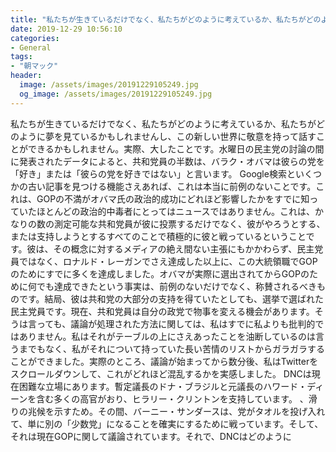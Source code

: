 ```yaml
---
title: "私たちが生きているだけでなく、私たちがどのように考えているか、私たちがどのように夢を見ているかもしれませんし、この新しい世界に敬意を持って話すことができるかもしれません。"
date: 2019-12-29 10:56:10
categories:
- General
tags:
- "朝マック"
header:
  image: /assets/images/20191229105249.jpg
  og_image: /assets/images/20191229105249.jpg
---
```


私たちが生きているだけでなく、私たちがどのように考えているか、私たちがどのように夢を見ているかもしれませんし、この新しい世界に敬意を持って話すことができるかもしれません。実際、大したことです。水曜日の民主党の討論の間に発表されたデータによると、共和党員の半数は、バラク・オバマは彼らの党を「好き」または「彼らの党を好きではない」と言います。 Google検索といくつかの古い記事を見つける機能さえあれば、これは本当に前例のないことです。これは、GOPの不満がオバマ氏の政治的成功にどれほど影響したかをすでに知っていたほとんどの政治的中毒者にとってはニュースではありません。これは、かなりの数の測定可能な共和党員が彼に投票するだけでなく、彼がやろうとする、または支持しようとするすべてのことで積極的に彼と戦っているということです。彼は、その概念に対するメディアの絶え間ない主張にもかかわらず、民主党員ではなく、ロナルド・レーガンでさえ達成した以上に、この大統領職でGOPのためにすでに多くを達成しました。オバマが実際に選出されてからGOPのために何でも達成できたという事実は、前例のないだけでなく、称賛されるべきものです。結局、彼は共和党の大部分の支持を得ていたとしても、選挙で選ばれた民主党員です。現在、共和党員は自分の政党で物事を変える機会があります。そうは言っても、議論が処理された方法に関しては、私はすでに私よりも批判的ではありません。私はそれがテーブルの上にさえあったことを油断しているのは言うまでもなく、私がそれについて持っていた長い苦情のリストからガラガラすることができました。実際のところ、議論が始まってから数分後、私はTwitterをスクロールダウンして、これがどれほど混乱するかを実感しました。 DNCは現在困難な立場にあります。暫定議長のドナ・ブラジルと元議長のハワード・ディーンを含む多くの高官がおり、ヒラリー・クリントンを支持しています。 、滑りの兆候を示すため。その間、バーニー・サンダースは、党がタオルを投げ入れて、単に別の「少数党」になることを確実にするために戦っています。そして、それは現在GOPに関して議論されています。それで、DNCはどのように
